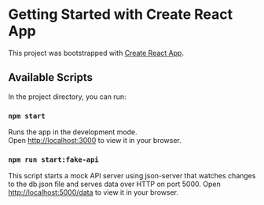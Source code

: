 # Getting Started with Create React App

This project was bootstrapped with [Create React App](https://github.com/facebook/create-react-app).

## Available Scripts

In the project directory, you can run:

### `npm start`

Runs the app in the development mode.\
Open [http://localhost:3000](http://localhost:3000) to view it in your browser.



### `npm run start:fake-api`

This script starts a mock API server using json-server that watches changes
 to the db.json file and serves data over HTTP on port 5000.
 Open [http://localhost:5000/data](http://localhost:5000/data) to view it in your browser.

